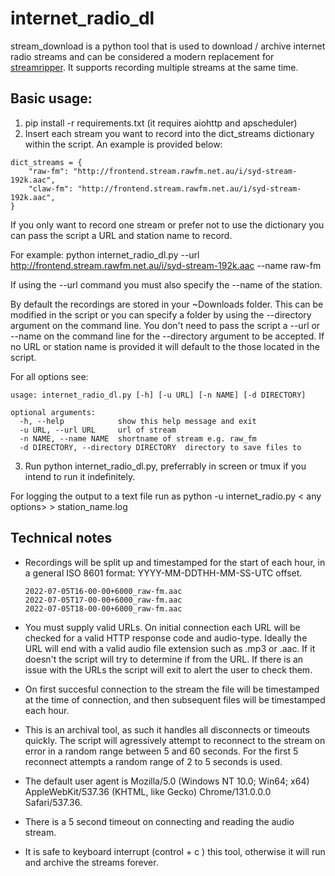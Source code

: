 # internet_radio_dl

stream_download is a python tool that is used to download / archive internet radio streams and can be considered a modern replacement for [streamripper](http://streamripper.sourceforge.net/). It supports recording multiple streams at the same time.

## Basic usage:

1. pip install -r requirements.txt (it requires aiohttp and apscheduler)
2. Insert each stream you want to record into the dict_streams dictionary within the script. An example is provided below:

```
dict_streams = {
    "raw-fm": "http://frontend.stream.rawfm.net.au/i/syd-stream-192k.aac",
    "claw-fm": "http://frontend.stream.rawfm.net.au/i/syd-stream-192k.aac",
}
```

If you only want to record one stream or prefer not to use the dictionary you can pass the script a URL and station name to record.

For example: python internet_radio_dl.py --url http://frontend.stream.rawfm.net.au/i/syd-stream-192k.aac --name raw-fm

If using the --url command you must also specify the --name of the station.

By default the recordings are stored in your ~Downloads folder. This can be modified in the script or you can specify a folder by using the --directory argument on the command line. You don't need to pass the script a --url or --name on the command line for the --directory argument to be accepted. If no URL or station name is provided it will default to the those located in the script.

For all options see:
```
usage: internet_radio_dl.py [-h] [-u URL] [-n NAME] [-d DIRECTORY]

optional arguments:
  -h, --help            show this help message and exit
  -u URL, --url URL     url of stream
  -n NAME, --name NAME  shortname of stream e.g. raw_fm
  -d DIRECTORY, --directory DIRECTORY  directory to save files to
```

3. Run python internet_radio_dl.py, preferrably in screen or tmux if you intend to run it indefinitely.

For logging the output to a text file run as python -u internet_radio.py < any options> > station_name.log 

## Technical notes

* Recordings will be split up and timestamped for the start of each hour, in a general ISO 8601 format: YYYY-MM-DDTHH-MM-SS-UTC offset.
  ```
  2022-07-05T16-00-00+6000_raw-fm.aac
  2022-07-05T17-00-00+6000_raw-fm.aac
  2022-07-05T18-00-00+6000_raw-fm.aac
  ```

* You must supply valid URLs. On initial connection each URL will be checked for a valid HTTP response code and audio-type. Ideally the URL will end with a valid audio file extension such as .mp3 or .aac. If it doesn't the script will try to determine if from the URL. If there is an issue with the URLs the script will exit to alert the user to check them.
* On first succesful connection to the stream the file will be timestamped at the time of connection, and then subsequent files will be timestamped each hour.
* This is an archival tool, as such it handles all disconnects or timeouts quickly. The script will agressively attempt to reconnect to the stream on error in a random range between 5 and 60 seconds. For the first 5 reconnect attempts a random range of 2 to 5 seconds is used.
* The default user agent is Mozilla/5.0 (Windows NT 10.0; Win64; x64) AppleWebKit/537.36 (KHTML, like Gecko) Chrome/131.0.0.0 Safari/537.36.
* There is a 5 second timeout on connecting and reading the audio stream.
* It is safe to keyboard interrupt (control + c ) this tool, otherwise it will run and archive the streams forever.
